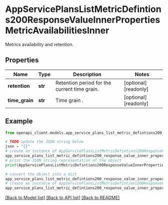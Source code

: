 # AppServicePlansListMetricDefintions200ResponseValueInnerPropertiesMetricAvailabilitiesInner

Metrics availability and retention.

## Properties

Name | Type | Description | Notes
------------ | ------------- | ------------- | -------------
**retention** | **str** | Retention period for the current time grain. | [optional] [readonly] 
**time_grain** | **str** | Time grain . | [optional] [readonly] 

## Example

```python
from openapi_client.models.app_service_plans_list_metric_defintions200_response_value_inner_properties_metric_availabilities_inner import AppServicePlansListMetricDefintions200ResponseValueInnerPropertiesMetricAvailabilitiesInner

# TODO update the JSON string below
json = "{}"
# create an instance of AppServicePlansListMetricDefintions200ResponseValueInnerPropertiesMetricAvailabilitiesInner from a JSON string
app_service_plans_list_metric_defintions200_response_value_inner_properties_metric_availabilities_inner_instance = AppServicePlansListMetricDefintions200ResponseValueInnerPropertiesMetricAvailabilitiesInner.from_json(json)
# print the JSON string representation of the object
print(AppServicePlansListMetricDefintions200ResponseValueInnerPropertiesMetricAvailabilitiesInner.to_json())

# convert the object into a dict
app_service_plans_list_metric_defintions200_response_value_inner_properties_metric_availabilities_inner_dict = app_service_plans_list_metric_defintions200_response_value_inner_properties_metric_availabilities_inner_instance.to_dict()
# create an instance of AppServicePlansListMetricDefintions200ResponseValueInnerPropertiesMetricAvailabilitiesInner from a dict
app_service_plans_list_metric_defintions200_response_value_inner_properties_metric_availabilities_inner_from_dict = AppServicePlansListMetricDefintions200ResponseValueInnerPropertiesMetricAvailabilitiesInner.from_dict(app_service_plans_list_metric_defintions200_response_value_inner_properties_metric_availabilities_inner_dict)
```
[[Back to Model list]](../README.md#documentation-for-models) [[Back to API list]](../README.md#documentation-for-api-endpoints) [[Back to README]](../README.md)


